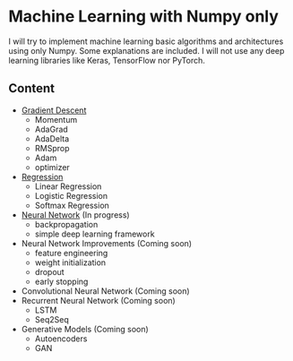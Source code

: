 # Machine Learning with Numpy only
I will try to implement machine learning basic algorithms and architectures using only Numpy. Some explanations are included. I will not use any deep learning libraries like Keras, TensorFlow nor PyTorch.

## Content
- [Gradient Descent](gradient_descent/README.md)
    - Momentum
    - AdaGrad
    - AdaDelta
    - RMSprop
    - Adam
    - optimizer
- [Regression](regression/README.md)
    - Linear Regression
    - Logistic Regression
    - Softmax Regression
- [Neural Network](neural_network/README.md) (In progress)
    - backpropagation
    - simple deep learning framework
- Neural Network Improvements (Coming soon)
    - feature engineering
    - weight initialization
    - dropout
    - early stopping
- Convolutional Neural Network (Coming soon)
- Recurrent Neural Network (Coming soon)
    - LSTM
    - Seq2Seq
- Generative Models (Coming soon)
    - Autoencoders
    - GAN
